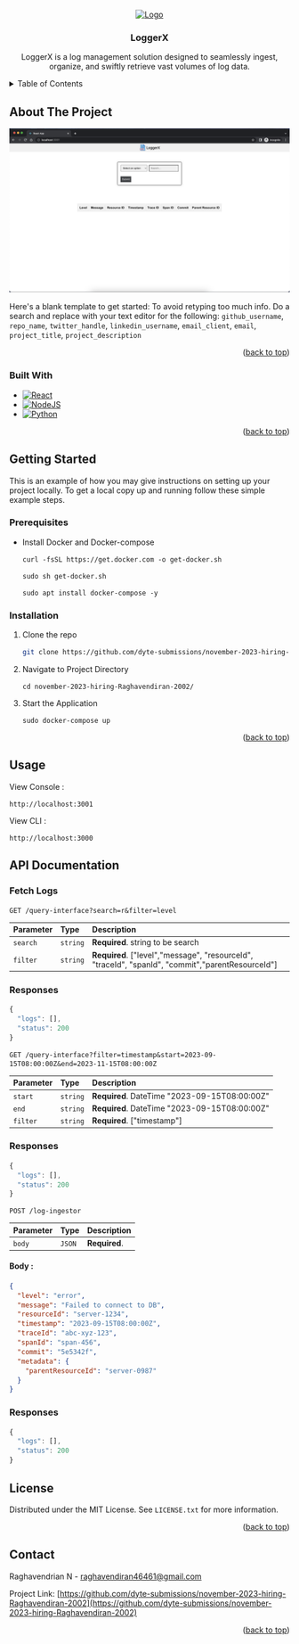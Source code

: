 <!-- PROJECT LOGO -->
<br />
<div align="center">
  <a href="https://github.com/dyte-submissions/november-2023-hiring-Raghavendiran-2002">
    <img src="https://cdn-icons-png.flaticon.com/512/2620/2620995.png" alt="Logo" width="80" height="80">
  </a>

<h3 align="center">LoggerX</h3>

  <p align="center">
    LoggerX is a log management solution designed to seamlessly ingest, organize, and swiftly retrieve vast volumes of log data.
  </p>
</div>

<!-- TABLE OF CONTENTS -->
<details>
  <summary>Table of Contents</summary>
  <ol>
    <li>
      <a href="#about-the-project">About The Project</a>
      <ul>
        <li><a href="#built-with">Built With</a></li>
      </ul>
    </li>
    <li>
      <a href="#getting-started">Getting Started</a>
      <ul>
        <li><a href="#prerequisites">Prerequisites</a></li>
        <li><a href="#installation">Installation</a></li>
      </ul>
    </li>
    <li><a href="#usage">Usage</a></li>
    <li><a href="#roadmap">Roadmap</a></li>
    <li><a href="#contributing">Contributing</a></li>
    <li><a href="#license">License</a></li>
    <li><a href="#contact">Contact</a></li>
    <li><a href="#acknowledgments">Acknowledgments</a></li>
  </ol>
</details>

<!-- ABOUT THE PROJECT -->

## About The Project

[![Product Name Screen Shot][product-screenshot]](https://example.com)

Here's a blank template to get started: To avoid retyping too much info. Do a search and replace with your text editor for the following: `github_username`, `repo_name`, `twitter_handle`, `linkedin_username`, `email_client`, `email`, `project_title`, `project_description`

<p align="right">(<a href="#readme-top">back to top</a>)</p>

### Built With

- [![React][React.js]][React-url]
- [![NodeJS][Node-url]][Node.js]
- [![Python][Python-url]][Python]

<p align="right">(<a href="#readme-top">back to top</a>)</p>

<!-- GETTING STARTED -->

## Getting Started

This is an example of how you may give instructions on setting up your project locally.
To get a local copy up and running follow these simple example steps.

### Prerequisites

- Install Docker and Docker-compose

  ```
  curl -fsSL https://get.docker.com -o get-docker.sh
  ```

  ```
  sudo sh get-docker.sh
  ```

  ```
  sudo apt install docker-compose -y
  ```

### Installation

1. Clone the repo
   ```sh
   git clone https://github.com/dyte-submissions/november-2023-hiring-Raghavendiran-2002
   ```
2. Navigate to Project Directory
   ```
   cd november-2023-hiring-Raghavendiran-2002/
   ```
3. Start the Application
   ```
   sudo docker-compose up
   ```

<p align="right">(<a href="#readme-top">back to top</a>)</p>

<!-- USAGE EXAMPLES -->

## Usage

View Console :

```http
http://localhost:3001
```

View CLI :

```http
http://localhost:3000
```

## API Documentation

### Fetch Logs

```http
GET /query-interface?search=r&filter=level
```

| Parameter | Type     | Description                                                                                       |
| :-------- | :------- | :------------------------------------------------------------------------------------------------ |
| `search`  | `string` | **Required**. string to be search                                                                 |
| `filter`  | `string` | **Required**. ["level","message", "resourceId", "traceId", "spanId", "commit","parentResourceId"] |

### Responses

```javascript
{
  "logs": [],
  "status": 200
}
```

```http
GET /query-interface?filter=timestamp&start=2023-09-15T08:00:00Z&end=2023-11-15T08:00:00Z
```

| Parameter | Type     | Description                                   |
| :-------- | :------- | :-------------------------------------------- |
| `start`   | `string` | **Required**. DateTime "2023-09-15T08:00:00Z" |
| `end`     | `string` | **Required**. DateTime "2023-09-15T08:00:00Z" |
| `filter`  | `string` | **Required**. ["timestamp"]                   |

### Responses

```javascript
{
  "logs": [],
  "status": 200
}
```

```http
POST /log-ingestor

```

| Parameter | Type   | Description   |
| :-------- | :----- | :------------ |
| `body`    | `JSON` | **Required**. |

#### Body :

```json
{
  "level": "error",
  "message": "Failed to connect to DB",
  "resourceId": "server-1234",
  "timestamp": "2023-09-15T08:00:00Z",
  "traceId": "abc-xyz-123",
  "spanId": "span-456",
  "commit": "5e5342f",
  "metadata": {
    "parentResourceId": "server-0987"
  }
}
```

### Responses

```javascript
{
  "logs": [],
  "status": 200
}
```

<!-- LICENSE -->

## License

Distributed under the MIT License. See `LICENSE.txt` for more information.

<p align="right">(<a href="#readme-top">back to top</a>)</p>

<!-- CONTACT -->

## Contact

Raghavendrian N - raghavendiran46461@gmail.com

Project Link: [https://github.com/dyte-submissions/november-2023-hiring-Raghavendiran-2002](https://github.com/dyte-submissions/november-2023-hiring-Raghavendiran-2002)

<p align="right">(<a href="#readme-top">back to top</a>)</p>

[contributors-shield]: https://img.shields.io/github/contributors/github_username/repo_name.svg?style=for-the-badge
[contributors-url]: https://github.com/github_username/repo_name/graphs/contributors
[forks-shield]: https://img.shields.io/github/forks/github_username/repo_name.svg?style=for-the-badge
[forks-url]: https://github.com/github_username/repo_name/network/members
[stars-shield]: https://img.shields.io/github/stars/github_username/repo_name.svg?style=for-the-badge
[stars-url]: https://github.com/github_username/repo_name/stargazers
[issues-shield]: https://img.shields.io/github/issues/github_username/repo_name.svg?style=for-the-badge
[issues-url]: https://github.com/github_username/repo_name/issues
[license-shield]: https://img.shields.io/github/license/github_username/repo_name.svg?style=for-the-badge
[license-url]: https://github.com/github_username/repo_name/blob/master/LICENSE.txt
[linkedin-shield]: https://img.shields.io/badge/-LinkedIn-black.svg?style=for-the-badge&logo=linkedin&colorB=555
[linkedin-url]: https://linkedin.com/in/linkedin_username
[product-screenshot]: images/screenshot.png
[Next.js]: https://img.shields.io/badge/next.js-000000?style=for-the-badge&logo=nextdotjs&logoColor=white
[Next-url]: https://nextjs.org/
[React.js]: https://img.shields.io/badge/React-20232A?style=for-the-badge&logo=react&logoColor=61DAFB
[React-url]: https://reactjs.org/
[Vue.js]: https://img.shields.io/badge/Vue.js-35495E?style=for-the-badge&logo=vuedotjs&logoColor=4FC08D
[Vue-url]: https://vuejs.org/
[Angular.io]: https://img.shields.io/badge/Angular-DD0031?style=for-the-badge&logo=angular&logoColor=white
[Angular-url]: https://angular.io/
[Svelte.dev]: https://img.shields.io/badge/Svelte-4A4A55?style=for-the-badge&logo=svelte&logoColor=FF3E00
[Svelte-url]: https://svelte.dev/
[Laravel.com]: https://img.shields.io/badge/Laravel-FF2D20?style=for-the-badge&logo=laravel&logoColor=white
[Laravel-url]: https://laravel.com
[Bootstrap.com]: https://img.shields.io/badge/Bootstrap-563D7C?style=for-the-badge&logo=bootstrap&logoColor=white
[Bootstrap-url]: https://getbootstrap.com
[JQuery.com]: https://img.shields.io/badge/jQuery-0769AD?style=for-the-badge&logo=jquery&logoColor=white
[JQuery-url]: https://jquery.com
[Python-url]: https://img.shields.io/badge/python-3670A0?style=for-the-badge&logo=python&logoColor=ffdd54
[Python]: https://www.python.org/
[Node-url]: https://img.shields.io/npm/v/npm.svg?logo=nodedotjs
[Node.js]: https://nodejs.org/en/
